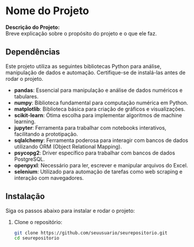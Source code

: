 # Nome do Projeto

**Descrição do Projeto:**  
Breve explicação sobre o propósito do projeto e o que ele faz.

## Dependências

Este projeto utiliza as seguintes bibliotecas Python para análise, manipulação de dados e automação. Certifique-se de instalá-las antes de rodar o projeto.

- **pandas**: Essencial para manipulação e análise de dados numéricos e tabulares.
- **numpy**: Biblioteca fundamental para computação numérica em Python.
- **matplotlib**: Biblioteca básica para criação de gráficos e visualizações.
- **scikit-learn**: Ótima escolha para implementar algoritmos de machine learning.
- **jupyter**: Ferramenta para trabalhar com notebooks interativos, facilitando a prototipação.
- **sqlalchemy**: Ferramenta poderosa para interagir com bancos de dados utilizando ORM (Object Relational Mapping).
- **psycopg2**: Driver específico para trabalhar com bancos de dados PostgreSQL.
- **openpyxl**: Necessário para ler, escrever e manipular arquivos do Excel.
- **selenium**: Utilizado para automação de tarefas como web scraping e interação com navegadores.

## Instalação

Siga os passos abaixo para instalar e rodar o projeto:

1. Clone o repositório:

   ```bash
   git clone https://github.com/seuusuario/seurepositorio.git
   cd seurepositorio
